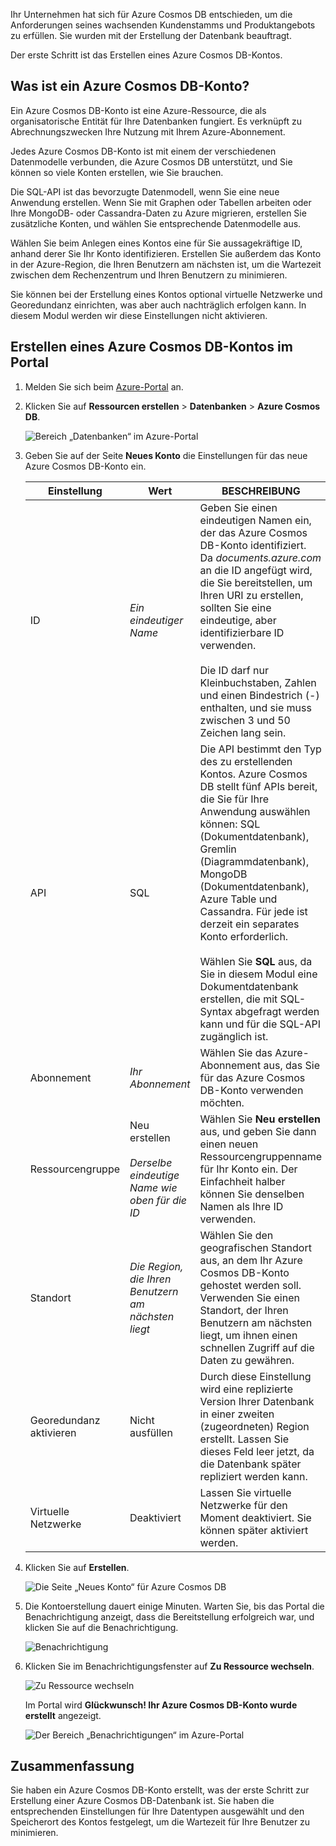 Ihr Unternehmen hat sich für Azure Cosmos DB entschieden, um die Anforderungen seines wachsenden Kundenstamms und Produktangebots zu erfüllen. Sie wurden mit der Erstellung der Datenbank beauftragt.

Der erste Schritt ist das Erstellen eines Azure Cosmos DB-Kontos.

## <a name="what-is-an-azure-cosmos-db-account"></a>Was ist ein Azure Cosmos DB-Konto?

Ein Azure Cosmos DB-Konto ist eine Azure-Ressource, die als organisatorische Entität für Ihre Datenbanken fungiert. Es verknüpft zu Abrechnungszwecken Ihre Nutzung mit Ihrem Azure-Abonnement.

Jedes Azure Cosmos DB-Konto ist mit einem der verschiedenen Datenmodelle verbunden, die Azure Cosmos DB unterstützt, und Sie können so viele Konten erstellen, wie Sie brauchen. 

Die SQL-API ist das bevorzugte Datenmodell, wenn Sie eine neue Anwendung erstellen. Wenn Sie mit Graphen oder Tabellen arbeiten oder Ihre MongoDB- oder Cassandra-Daten zu Azure migrieren, erstellen Sie zusätzliche Konten, und wählen Sie entsprechende Datenmodelle aus.

Wählen Sie beim Anlegen eines Kontos eine für Sie aussagekräftige ID, anhand derer Sie Ihr Konto identifizieren. Erstellen Sie außerdem das Konto in der Azure-Region, die Ihren Benutzern am nächsten ist, um die Wartezeit zwischen dem Rechenzentrum und Ihren Benutzern zu minimieren.

Sie können bei der Erstellung eines Kontos optional virtuelle Netzwerke und Georedundanz einrichten, was aber auch nachträglich erfolgen kann. In diesem Modul werden wir diese Einstellungen nicht aktivieren.

## <a name="creating-an-azure-cosmos-db-account-in-the-portal"></a>Erstellen eines Azure Cosmos DB-Kontos im Portal

1. Melden Sie sich beim [Azure-Portal](https://portal.azure.com?azure-portal=true) an.

1. Klicken Sie auf **Ressourcen erstellen** > **Datenbanken** > **Azure Cosmos DB**.
   
   ![Bereich „Datenbanken“ im Azure-Portal](../media-draft/2-create-nosql-db-databases-json-tutorial.png)

1. Geben Sie auf der Seite **Neues Konto** die Einstellungen für das neue Azure Cosmos DB-Konto ein.
 
    Einstellung|Wert|BESCHREIBUNG
    ---|---|---
    ID|*Ein eindeutiger Name*|Geben Sie einen eindeutigen Namen ein, der das Azure Cosmos DB-Konto identifiziert. Da *documents.azure.com* an die ID angefügt wird, die Sie bereitstellen, um Ihren URI zu erstellen, sollten Sie eine eindeutige, aber identifizierbare ID verwenden.<br><br>Die ID darf nur Kleinbuchstaben, Zahlen und einen Bindestrich (-) enthalten, und sie muss zwischen 3 und 50 Zeichen lang sein.
    API|SQL|Die API bestimmt den Typ des zu erstellenden Kontos. Azure Cosmos DB stellt fünf APIs bereit, die Sie für Ihre Anwendung auswählen können: SQL (Dokumentdatenbank), Gremlin (Diagrammdatenbank), MongoDB (Dokumentdatenbank), Azure Table und Cassandra. Für jede ist derzeit ein separates Konto erforderlich. <br><br>Wählen Sie **SQL** aus, da Sie in diesem Modul eine Dokumentdatenbank erstellen, die mit SQL-Syntax abgefragt werden kann und für die SQL-API zugänglich ist.|
    Abonnement|*Ihr Abonnement*|Wählen Sie das Azure-Abonnement aus, das Sie für das Azure Cosmos DB-Konto verwenden möchten.
    Ressourcengruppe|Neu erstellen<br><br>*Derselbe eindeutige Name wie oben für die ID*|Wählen Sie **Neu erstellen** aus, und geben Sie dann einen neuen Ressourcengruppenname für Ihr Konto ein. Der Einfachheit halber können Sie denselben Namen als Ihre ID verwenden. 
    Standort|*Die Region, die Ihren Benutzern am nächsten liegt*|Wählen Sie den geografischen Standort aus, an dem Ihr Azure Cosmos DB-Konto gehostet werden soll. Verwenden Sie einen Standort, der Ihren Benutzern am nächsten liegt, um ihnen einen schnellen Zugriff auf die Daten zu gewähren.
    Georedundanz aktivieren| Nicht ausfüllen | Durch diese Einstellung wird eine replizierte Version Ihrer Datenbank in einer zweiten (zugeordneten) Region erstellt. Lassen Sie dieses Feld leer jetzt, da die Datenbank später repliziert werden kann.
    Virtuelle Netzwerke|Deaktiviert|Lassen Sie virtuelle Netzwerke für den Moment deaktiviert. Sie können später aktiviert werden.

1. Klicken Sie auf **Erstellen**.

    ![Die Seite „Neues Konto“ für Azure Cosmos DB](../media-draft/2-azure-cosmos-db-create-new-account.png)

1. Die Kontoerstellung dauert einige Minuten. Warten Sie, bis das Portal die Benachrichtigung anzeigt, dass die Bereitstellung erfolgreich war, und klicken Sie auf die Benachrichtigung. 

    ![Benachrichtigung](../media-draft/2-azure-cosmos-db-notification.png)

1. Klicken Sie im Benachrichtigungsfenster auf **Zu Ressource wechseln**.

    ![Zu Ressource wechseln](../media-draft/2-azure-cosmos-db-go-to-resource.png)

    Im Portal wird **Glückwunsch! Ihr Azure Cosmos DB-Konto wurde erstellt** angezeigt.

    ![Der Bereich „Benachrichtigungen“ im Azure-Portal](../media-draft/2-azure-cosmos-db-account-created.png)

## <a name="summary"></a>Zusammenfassung

Sie haben ein Azure Cosmos DB-Konto erstellt, was der erste Schritt zur Erstellung einer Azure Cosmos DB-Datenbank ist. Sie haben die entsprechenden Einstellungen für Ihre Datentypen ausgewählt und den Speicherort des Kontos festgelegt, um die Wartezeit für Ihre Benutzer zu minimieren.
